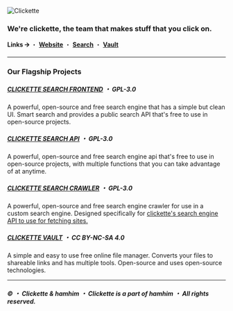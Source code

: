 ![Clickette](https://clickette.net/u/zlp0e8.png)
### We're clickette, the team that makes stuff that you click on.
**Links 🡪** ・ [**Website**](https://team.clickette.net/) ・ [**Search**](https://search.clickette.net) ・ [**Vault**](https://clickette.net)

---
### Our Flagship Projects
##### [CLICKETTE SEARCH FRONTEND](https://github.com/Clickette/search) ・ GPL-3.0
A powerful, open-source and free search engine that has a simple but clean UI. Smart search and provides a public search API that's free to use in open-source projects.
##### [CLICKETTE SEARCH API](https://github.com/Clickette/search-api) ・ GPL-3.0
A powerful, open-source and free search engine api that's free to use in open-source projects, with multiple functions that you can take advantage of at anytime.
##### [CLICKETTE SEARCH CRAWLER](https://github.com/Clickette/search-crawl) ・ GPL-3.0
A powerful, open-source and free search engine crawler for use in a custom search engine. Designed specifically for [clickette's search engine API to use for fetching sites.](https://github.com/Clickette/search-api)
##### [CLICKETTE VAULT](https://github.com/Clickette/homepage) ・ CC BY-NC-SA 4.0
A simple and easy to use free online file manager. Converts your files to shareable links and has multiple tools. Open-source and uses open-source technologies.

---
##### © ・ Clickette & hamhim ・ Clickette is a part of hamhim ・ All rights reserved.
